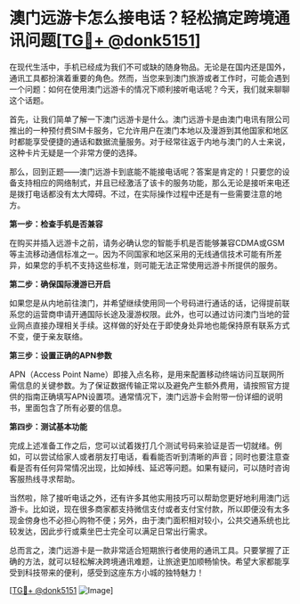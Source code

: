 # 澳门远游卡怎么接电话？轻松搞定跨境通讯问题[[TG💪+ @donk5151](https://t.me/s/donk5151)]

在现代生活中，手机已经成为我们不可或缺的随身物品。无论是在国内还是国外，通讯工具都扮演着重要的角色。然而，当您来到澳门旅游或者工作时，可能会遇到一个问题：如何在使用澳门远游卡的情况下顺利接听电话呢？今天，我们就来聊聊这个话题。

首先，让我们简单了解一下澳门远游卡是什么。澳门远游卡是由澳门电讯有限公司推出的一种预付费SIM卡服务，它允许用户在澳门本地以及漫游到其他国家和地区时都能享受便捷的通话和数据流量服务。对于经常往返于内地与澳门的人士来说，这种卡片无疑是一个非常方便的选择。

那么，回到正题——澳门远游卡到底能不能接电话呢？答案是肯定的！只要您的设备支持相应的网络制式，并且已经激活了该卡的服务功能，那么无论是接听来电还是拨打电话都没有太大障碍。不过，在实际操作过程中还是有一些需要注意的地方。

**第一步：检查手机是否兼容**

在购买并插入远游卡之前，请务必确认您的智能手机是否能够兼容CDMA或GSM等主流移动通信标准之一。因为不同国家和地区采用的无线通信技术可能有所差异，如果您的手机不支持这些标准，则可能无法正常使用远游卡所提供的服务。

**第二步：确保国际漫游已开启**

如果您是从内地前往澳门，并希望继续使用同一个号码进行通话的话，记得提前联系您的运营商申请开通国际长途及漫游权限。此外，也可以通过访问澳门当地的营业网点直接办理相关手续。这样做的好处在于即使身处异地也能保持原有联系方式不变，便于亲友联络。

**第三步：设置正确的APN参数**

APN（Access Point Name）即接入点名称，是用来配置移动终端访问互联网所需信息的关键参数。为了保证数据传输正常以及避免产生额外费用，请按照官方提供的指南正确填写APN设置项。通常情况下，澳门远游卡会附带一份详细的说明书，里面包含了所有必要的信息。

**第四步：测试基本功能**

完成上述准备工作之后，您可以试着拨打几个测试号码来验证是否一切就绪。例如，可以尝试给家人或者朋友打电话，看看能否听到清晰的声音；同时也要注意查看是否有任何异常情况出现，比如掉线、延迟等问题。如果有疑问，可以随时咨询客服热线寻求帮助。

当然啦，除了接听电话之外，还有许多其他实用技巧可以帮助您更好地利用澳门远游卡。比如说，现在很多商家都支持微信支付或者支付宝付款，所以即便没有太多现金傍身也不必担心购物不便；另外，由于澳门面积相对较小，公共交通系统也比较发达，因此步行或乘坐巴士完全可以满足日常出行需求。

总而言之，澳门远游卡是一款非常适合短期旅行者使用的通讯工具。只要掌握了正确的方法，就可以轻松解决跨境通讯难题，让旅途更加顺畅愉快。希望大家都能享受到科技带来的便利，感受到这座东方小城的独特魅力！

[[TG💪+ @donk5151](https://t.me/s/donk5151) ![Image](https://i.postimg.cc/rwNCRYN7/Snipaste-2025-04-30-17-27-05.png)]